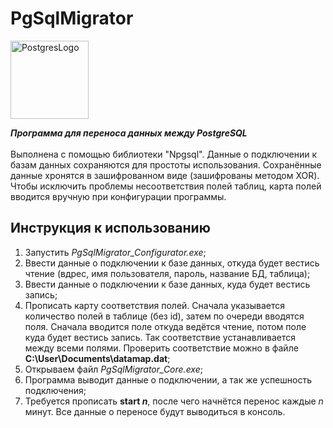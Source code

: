 # PgSqlMigrator

<p>
<img src="https://upload.wikimedia.org/wikipedia/commons/thumb/2/29/Postgresql_elephant.svg/993px-Postgresql_elephant.svg.png" width="125" title=PostgresLogo>
</p>

<i><b>Программа для переноса данных между PostgreSQL</b></i> <br><br>
Выполнена с помощью библиотеки "Npgsql". Данные о подключении к базам данных сохраняются для простоты использования. Сохранённые данные хронятся в зашифрованном виде (зашифрованы методом XOR). Чтобы исключить проблемы несоответствия полей таблиц, карта полей вводится вручную при конфигурации программы.

## Инструкция к использованию
1. Запустить <i>PgSqlMigrator_Configurator.exe</i>;
2. Ввести данные о подключении к базе данных, откуда будет вестись чтение (вдрес, имя пользователя, пароль, название БД, таблица);
3. Ввести данные о подключении к базе данных, куда будет вестись запись;
4. Прописать карту соответствия полей. Сначала указывается количество полей в таблице (без id), затем по очереди вводятся поля. Сначала вводится поле откуда ведётся чтение, потом поле куда будет вестись запись. Так соответствие устанавливается между всеми полями. Проверить соответствие можно в файле <b>C:\User\Documents\datamap.dat</b>;
5. Открываем файл <i>PgSqlMigrator_Core.exe</i>;
6. Программа выводит данные о подключении, а так же успешность подключения;
7. Требуется прописать <b>start <i>n</i></b>, после чего начнётся перенос каждые <i>n</i> минут. Все данные о переносе будут выводиться в консоль.
